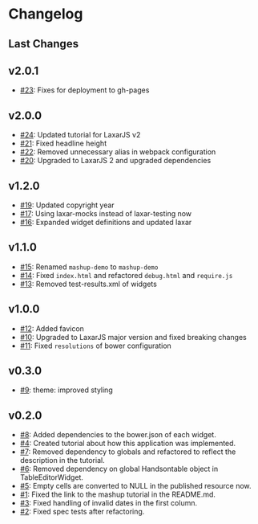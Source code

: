 # Changelog

## Last Changes


## v2.0.1

- [#23](https://github.com/LaxarJS/mashup-demo/issues/23): Fixes for deployment to gh-pages


## v2.0.0

- [#24](https://github.com/LaxarJS/mashup-demo/issues/24): Updated tutorial for LaxarJS v2
- [#21](https://github.com/LaxarJS/mashup-demo/issues/21): Fixed headline height
- [#22](https://github.com/LaxarJS/mashup-demo/issues/22): Removed unnecessary alias in webpack configuration
- [#20](https://github.com/LaxarJS/mashup-demo/issues/20): Upgraded to LaxarJS 2 and upgraded dependencies


## v1.2.0

- [#19](https://github.com/LaxarJS/mashup-demo/issues/19): Updated copyright year
- [#17](https://github.com/LaxarJS/mashup-demo/issues/17): Using laxar-mocks instead of laxar-testing now
- [#16](https://github.com/LaxarJS/mashup-demo/issues/16): Expanded widget definitions and updated laxar


## v1.1.0

- [#15](https://github.com/LaxarJS/mashup-demo/issues/15): Renamed `mashup-demo` to `mashup-demo`
- [#14](https://github.com/LaxarJS/mashup-demo/issues/14): Fixed `index.html` and refactored `debug.html` and `require.js`
- [#13](https://github.com/LaxarJS/mashup-demo/issues/13): Removed test-results.xml of widgets


## v1.0.0

- [#12](https://github.com/LaxarJS/mashup-demo/issues/12): Added favicon
- [#10](https://github.com/LaxarJS/mashup-demo/issues/10): Upgraded to LaxarJS major version and fixed breaking changes
- [#11](https://github.com/LaxarJS/mashup-demo/issues/11): Fixed `resolutions` of bower configuration


## v0.3.0

- [#9](https://github.com/LaxarJS/mashup-demo/issues/9): theme: improved styling


## v0.2.0

- [#8](https://github.com/LaxarJS/mashup-demo/issues/8): Added dependencies to the bower.json of each widget.
- [#4](https://github.com/LaxarJS/mashup-demo/issues/4): Created tutorial about how this application was implemented.
- [#7](https://github.com/LaxarJS/mashup-demo/issues/7): Removed dependency to globals and refactored to reflect the description in the tutorial.
- [#6](https://github.com/LaxarJS/mashup-demo/issues/6): Removed dependency on global Handsontable object in TableEditorWidget.
- [#5](https://github.com/LaxarJS/mashup-demo/issues/5): Empty cells are converted to NULL in the published resource now.
- [#1](https://github.com/LaxarJS/mashup-demo/issues/1): Fixed the link to the mashup tutorial in the README.md.
- [#3](https://github.com/LaxarJS/mashup-demo/issues/3): Fixed handling of invalid dates in the first column.
- [#2](https://github.com/LaxarJS/mashup-demo/issues/2): Fixed spec tests after refactoring.
